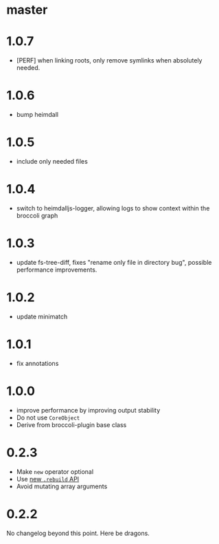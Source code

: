 # master

# 1.0.7

* [PERF] when linking roots, only remove symlinks when absolutely needed.

# 1.0.6

* bump heimdall

# 1.0.5

* include only needed files

# 1.0.4

* switch to heimdalljs-logger, allowing logs to show context within the broccoli
  graph

# 1.0.3

* update fs-tree-diff, fixes "rename only file in directory bug", possible performance improvements.

# 1.0.2

* update minimatch

# 1.0.1

* fix annotations

# 1.0.0

* improve performance by improving output stability
* Do not use `CoreObject`
* Derive from broccoli-plugin base class

# 0.2.3

* Make `new` operator optional
* Use [new `.rebuild` API](https://github.com/broccolijs/broccoli/blob/master/docs/new-rebuild-api.md)
* Avoid mutating array arguments

# 0.2.2

No changelog beyond this point. Here be dragons.
